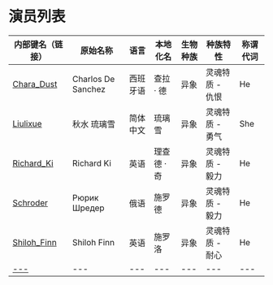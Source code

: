 # 演员列表

|内部键名（链接）|原始名称|语言|本地化名|生物种族|种族特性|称谓代词|
|---|---|---|---|---|---|---|
|[Chara_Dust](Chara_Dust.md)|Charlos De Sanchez|西班牙语|查拉 · 德|异象|灵魂特质 - 仇恨|He|
|[Liulixue]()|秋水 琉璃雪|简体中文|琉璃雪|异象|灵魂特质 - 勇气|She|
|[Richard_Ki](Richard_Ki.md)|Richard Ki|英语|理查德 · 奇|异象|灵魂特质 - 毅力|He|
|[Schroder](Schroder.md)|Рюрик Шредер|俄语|施罗德|异象|灵魂特质 - 毅力|He|
|[Shiloh_Finn](Shiloh_Finn.md)|Shiloh Finn|英语|施罗洛|异象|灵魂特质 - 耐心|He|
|[---]()|---|---|---|---|---|---|
